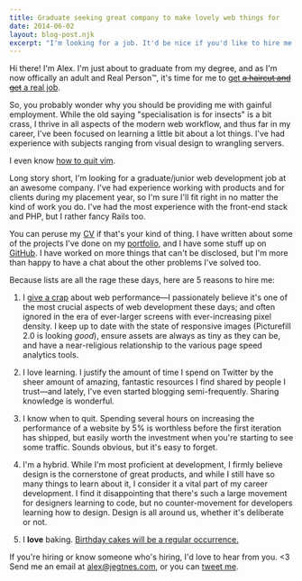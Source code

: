 ```yaml
---
title: Graduate seeking great company to make lovely web things for
date: 2014-06-02
layout: blog-post.njk
excerpt: "I'm looking for a job. It'd be nice if you'd like to hire me."
---
```


Hi there! I'm Alex. I'm just about to graduate from my degree, and as I'm now offically an adult and Real Person™, it's time for me to [get ~~a haircut and get~~ a real job](https://www.youtube.com/watch?v=_3l2Vo1z260).

So, you probably wonder why you should be providing me with gainful employment. While the old saying "specialisation is for insects" is a bit crass, I thrive in all aspects of the modern web workflow, and thus far in my career, I've been focused on learning a little bit about a lot things. I've had experience with subjects ranging from visual design to wrangling servers.

I even know [how to quit vim](https://twitter.com/HarvardAsianGuy/status/177239644830834688).

Long story short, I'm looking for a graduate/junior web development job at an awesome company. I've had experience working with products and for clients during my placement year, so I'm sure I'll fit right in no matter the kind of work you do. I've had the most experience with the front-end stack and PHP, but I rather fancy Rails too.

You can peruse my [CV](https://www.dropbox.com/s/z8foez5eyg66ys2/CV%202014%20Alex%20Jegtnes.pdf) if that's your kind of thing. I have written about some of the projects I've done on my [portfolio](/portfolio), and I have some stuff up on [GitHub](https://github.com/jegtnes). I have worked on more things that can't be disclosed, but I'm more than happy to have a chat about the other problems I've solved too.

Because lists are all the rage these days, here are 5 reasons to hire me:
1) I [give a crap](http://alistapart.com/column/give-a-crap-dont-give-a-fuck) about web performance—I passionately believe it's one of the most crucial aspects of web development these days; and often ignored in the era of ever-larger screens with ever-increasing pixel density. I keep up to date with the state of responsive images (Picturefill 2.0 is looking *good*), ensure assets are always as tiny as they can be, and have a near-religious relationship to the various page speed analytics tools.

2) I love learning. I justify the amount of time I spend on Twitter by the sheer amount of amazing, fantastic resources I find shared by people I trust—and lately, I've even started blogging semi-frequently. Sharing knowledge is wonderful.

3) I know when to quit. Spending several hours on increasing the performance of a website by 5% is worthless before the first iteration has shipped, but easily worth the investment when you're starting to see some traffic. Sounds obvious, but it's easy to forget.

4) I'm a hybrid.  While I'm most proficient at development, I firmly believe design is the cornerstone of great products, and while I still have so many things to learn about it, I consider it a vital part of my career development. I find it disappointing that there's such a large movement for designers learning to code, but no counter-movement for developers learning how to design. Design is all around us, whether it's deliberate or not.

5) I **love** baking. [Birthday cakes will be a regular occurrence.](https://twitter.com/jegtnes/status/313608374556192769/photo/1)

If you're hiring or know someone who's hiring, I'd love to hear from you. <3 Send me an email at [alex@jegtnes.com](mailto:alex@jegtnes.com), or you can [tweet me](https://twitter.com/jegtnes).

